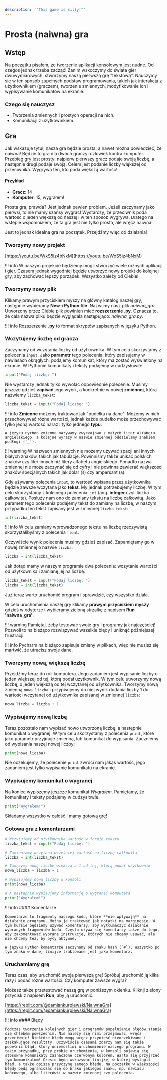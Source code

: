 ```yaml
---
description: '"This game is silly!"'
---
```


# Prosta (naiwna) gra

## Wstęp

Na początku pisałem, że tworzenie aplikacji konsolowym jest nudne. Od czegoś jednak trzeba zacząć! Zanim wskoczymy do świata gier dwuwymiarowych, stworzymy naszą pierwszą grę "tekstową". Nauczymy się w ten sposób zupełnych podstaw programowania, takich jak interakcja z użytkownikiem (graczem), tworzenie zmiennych, modyfikowanie ich i wypisywanie komunikatów na ekranie.

### Czego się nauczysz

* Tworzenia zmiennych i prostych operacji na nich.
* Komunikacji z użytkownikiem.

## Gra

Jak wskazuje tytuł, nasza gra będzie prosta, a nawet można powiedzieć, że naiwna! Będzie to gra dla dwóch graczy: człowiek kontra komputer. Przebieg gry jest prosty: najpierw pierwszy gracz podaje swoją liczbę, a następnie drugi podaje swoją. Celem jest podanie liczby większej od przeciwnika. Wygrywa ten, kto poda większą wartość!

#### Przykład

* **Gracz**: 14
* **Komputer**: 15, wygrałem!

Prosta gra, prawda? Jest jednak pewien problem. Jeżeli zaczynamy jako pierwsi, to nie mamy szansy wygrać! Wystarczy, że przeciwnik poda wartość o jeden większą od naszej i w ten sposób wygrywa. Dlatego na wstępie wspomniałem, że ta gra jest nie tylko prosta, ale wręcz naiwna!

Jest to jednak idealna gra na początek. Przejdźmy więc do działania!

### Tworzymy nowy projekt

[https://youtu.be/WxS5iz4bNxM](https://youtu.be/WxS5iz4bNxM)

!!! info
	 W naszym projekcie będziemy mogli stworzyć wiele różnych aplikacji i gier. Czasem jednak wygodniej będzie utworzyć nowy projekt do kolejnej gry, aby zachować lepszy porządek. Wszystko zależy od Ciebie!

### Tworzymy nowy plik

Klikamy prawym przyciskiem myszy na główny katalog naszej gry, następnie wybieramy **New->Python file**. Nazwijmy nasz plik _naiwna\_gra_. Utworzony przez Ciebie plik powinien mieć **rozszerzenie .py**. Oznacza to, że cała nazwa pliku będzie wyglądała następująco: _naiwna\_gra.py_.

!!! info
	 Rozszerzenie **.py** to format skryptów zapisanych w języku Python.

### Wczytujemy liczbę od gracza

Zaczynamy od wczytania liczby od użytkownika. W tym celu skorzystamy z polecenia `input`. Jako **parametr** tego polecenia, który zapisujemy w nawiasach okrągłych, podajemy komunikat, który ma zostać wyświetlony na ekranie. W Pythonie komunikaty i teksty podajemy w cudzysłowie:

```python
input("Podaj liczbę: ")
```

Nie wystarczy jednak tylko wywołać odpowiednie polecenie. Musimy jeszcze gdzieś **zapisać** jego wynik, a konkretnie w nowej **zmiennej**, którą nazwiemy `liczba_tekst`:

```python
liczba_tekst = input("Podaj liczbę: ")
```

!!! info
	**Zmienne** możemy traktować jak "pudełka na dane". Możemy w nich przechowywać różne wartości, jednak każde pudełko może przechowywać tylko jedną wartość naraz i tylko jednego **typu**.
	
	W języku Python zmienne nazywamy zwyczajowo z małych liter alfabetu angielskiego, a kolejne wyrazy w nazwie zmiennej oddzielamy znakiem podłogi (`_`).

!!! warning
	 W nazwach zmiennych nie możemy używać spacji ani innych białych znaków, takich jak tabulacje. Powinniśmy także unikać polskich znaków czy liter innych niż litery alfabetu angielskiego. Ponadto nazwa zmiennej nie może zaczynać się od cyfry i nie powinna zawierać większości znaków specjalnych takich jak dolar (`$`) czy ampersant (`&`).

Gdy używamy polecenia `input`, to wartość wpisana przez użytkownika będzie zawsze wczytana jako **tekst**. My jednak potrzebujemy liczbę. W tym celu skorzystamy z kolejnego polecenia: `int` (ang. **integer** czyli liczba całkowita). Posłuży nam ono do zamiany tekstu na liczbę całkowitą. Jako parametr tego polecenia podajemy tekst do zamiany na liczbę, w naszym przypadku ten tekst zapisany jest w zmiennej `liczba_tekst`:

```python
int(liczba_tekst)
```

!!! info
	 W celu zamiany wprowadzonego tekstu na liczbę rzeczywistą skorzystalibyśmy z polecenia `float`.

Oczywiście wynik polecenia musimy gdzieś zapisać. Zapamiętamy go w nowej zmiennej o nazwie `liczba`:

```python
liczba = int(liczba_tekst)
```

Jak dotąd mamy w naszym programie dwa polecenia: wczytanie wartości od użytkownika i zamianę jej na liczbę.

```python
liczba_tekst = input("Podaj liczbę: ")
liczba = int(liczba_tekst)
```

Już teraz warto uruchomić program i sprawdzić, czy wszystko działa.

W celu uruchomienia naszej gry klikamy **prawym przyciskiem myszy** gdzieś w edytorze i wybieramy zieloną strzałkę z napisem **Run 'naiwna\_gra'**.

!!! warning
	 Pamiętaj, żeby testować swoje gry i programy jak najczęściej! Pozwoli to na bieżąco rozwiązywać wszelkie błędy i uniknąć późniejszej frustracji.

!!! info
	 Pycharm na bieżąco zapisuje zmiany w plikach, więc nie musisz się martwić, że utracisz swoje dane.

### Tworzymy nową, większą liczbę

Przejdźmy teraz do roli komputera. Jego zadaniem jest wypisanie liczby o jeden większej od tej, którą podał użytkownik. W tym celu utworzymy nową liczbę, o jeden większą od tej wczytanej od użytkownika. Tworzymy nową zmienną `nowa_liczba` i przypisujemy do niej wynik dodania liczby $1$ do wartości wczytanej od użytkownika zapisanej w zmiennej `liczba`:

```python
nowa_liczba = liczba + 1
```

### Wypisujemy nową liczbę

Teraz pozostało nam wypisać nowo utworzoną liczbę, a następnie komunikat o wygranej. W tym celu skorzystamy z polecenia `print`, które jako parametr przyjmuje zmienną, lub komunikat do wypisania. Zaczniemy od wypisania naszej nowej liczby:

```python
print(nowa_liczba)
```

Nie oczekujemy, że polecenie `print` zwróci nam jakąś wartość, jego zadaniem jest tylko wypisanie komunikatu na ekranie.

### Wypisujemy komunikat o wygranej

Na koniec wypiszemy jeszcze komunikat _Wygrałem_. Pamiętamy, że komunikaty i teksty podajemy w cudzysłowie.

```python
print("Wygrałem!")
```

Składamy wszystko w całość i mamy gotową grę!

### Gotowa gra z komentarzami

```python
# Wczytujemy od użytkownika wartość w formie tekstu
liczba_tekst = input("Podaj liczbę: ")

# Zamieniamy wczytaną wcześniej wartość na liczbę całkowitą
liczba = int(liczba_tekst)

# Tworzymy nową liczbę większą o 1 od tej, którą podał użytkownik
nowa_liczba = liczba + 1

# Wypisujemy nową liczbę w konsoli
print(nowa_liczba)

# A następnie wypisujemy informację o wygranej komputera
print("Wygrałem!")
```

!!! info
	#### Komentarze
	
	Komentarze to fragmenty naszego kodu, które **nie wpływają** na działanie programu. Można je traktować jak notatki na marginesie. W tym kursie będziemy używać komentarzy, aby wytłumaczyć działanie wybranych fragmentów kodu. Często używa się komentarzy także do tego, aby zakomentować wybrane instrukcje, których nie chcemy usuwać, ale nie chcemy też, by były aktywne.
	
	W języku Python komentarze zaczynamy od znaku hash (`#`). Wszystko po tym znaku w danej linijce traktowane jest jako komentarz.

### Uruchamiamy grę

Teraz czas, aby uruchomić swoją pierwszą grę! Spróbuj uruchomić ją kilka razy i podać różne wartości. Czy komputer zawsze wygra?

Możesz także przetestować naszą grę w poniższym okienku. Kliknij zielony przycisk z napisem **Run**, aby ją uruchomić.

[https://replit.com/@damiankurpiewski/NaiwnaGra](https://replit.com/@damiankurpiewski/NaiwnaGra)

!!! info
	#### Błędy
	
	Podczas tworzenia kolejnych gier i programów popełnianie błędów stanie się chlebem powszednim. Nie należy się nimi przejmować, wręcz przeciwnie! Niektóre błędy mogą wręcz przynieść nieoczekiwane i zaskakujące rezultaty. Oczywiście czasami zdarzy nam się także popełnić błąd, który uniemożliwi uruchomienie naszego programu. W takim przypadku, przy próbie uruchomienia, w konsoli pojawią się stosowne komunikaty zaznaczone czerwonym kolorem. Warto się przyjrzeć tym komunikatom! Często będą wskazywać linijkę, w której wystąpił błąd, a także opiszą przyczynę samego błędu. Na początku w większości błędy będą ograniczać się do braku jakiegoś znaku, np. nawiasu końcowego, albo literówki w nazwie zmiennej czy polecenia.
